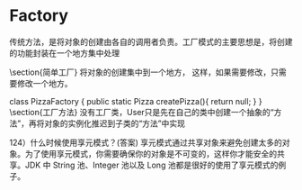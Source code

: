 # Factory


传统方法，是将对象的创建由各自的调用者负责。工厂模式的主要思想是，将创建的功能封装在一个地方集中处理

\section{简单工厂}
将对象的创建集中到一个地方， 这样，如果需要修改，只需要修改一个地方。

class PizzaFactory {
	public static Pizza createPizza(){
		return null;
	}
}
\section{工厂方法}
没有工厂类，User只是先在自己的类中创建一个抽象的“方法”，再将对象的实例化推迟到子类的“方法”中实现


 

124）什么时候使用享元模式？(答案)
享元模式通过共享对象来避免创建太多的对象。为了使用享元模式，你需要确保你的对象是不可变的，这样你才能安全的共享。JDK 中 String 池、Integer 池以及 Long 池都是很好的使用了享元模式的例子。
